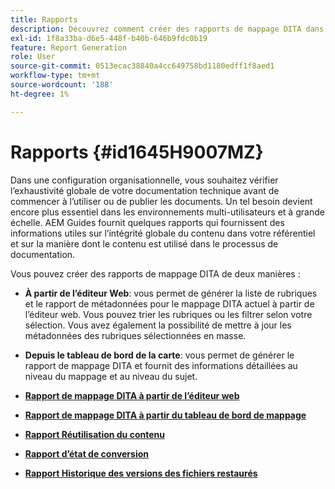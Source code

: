 ```yaml
---
title: Rapports
description: Découvrez comment créer des rapports de mappage DITA dans AEM Guides.
exl-id: 1f8a33ba-d6e5-448f-b40b-646b9fdc0b19
feature: Report Generation
role: User
source-git-commit: 0513ecac38840a4cc649758bd1180edff1f8aed1
workflow-type: tm+mt
source-wordcount: '188'
ht-degree: 1%

---
```


# Rapports {#id1645H9007MZ}

Dans une configuration organisationnelle, vous souhaitez vérifier l’exhaustivité globale de votre documentation technique avant de commencer à l’utiliser ou de publier les documents. Un tel besoin devient encore plus essentiel dans les environnements multi-utilisateurs et à grande échelle. AEM Guides fournit quelques rapports qui fournissent des informations utiles sur l’intégrité globale du contenu dans votre référentiel et sur la manière dont le contenu est utilisé dans le processus de documentation.

Vous pouvez créer des rapports de mappage DITA de deux manières :

- **À partir de l’éditeur Web**: vous permet de générer la liste de rubriques et le rapport de métadonnées pour le mappage DITA actuel à partir de l’éditeur web. Vous pouvez trier les rubriques ou les filtrer selon votre sélection. Vous avez également la possibilité de mettre à jour les métadonnées des rubriques sélectionnées en masse.
- **Depuis le tableau de bord de la carte**: vous permet de générer le rapport de mappage DITA et fournit des informations détaillées au niveau du mappage et au niveau du sujet.

- **[Rapport de mappage DITA à partir de l’éditeur web](reports-web-editor.md)**

- **[Rapport de mappage DITA à partir du tableau de bord de mappage](reports-ditamap.md)**

- **[Rapport Réutilisation du contenu](reports-content-reuse.md)**

- **[Rapport d’état de conversion](reports-convertion-status.md)**

- **[Rapport Historique des versions des fichiers restaurés](reports-reverted-file-version-history.md)**
